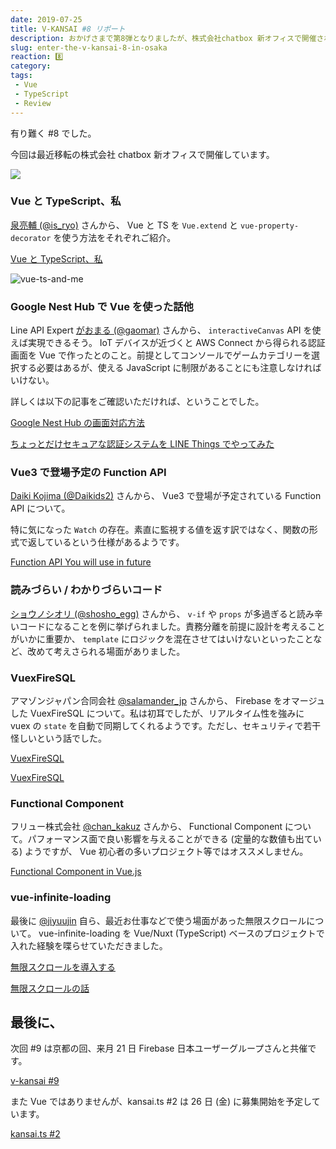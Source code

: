 ```yaml
---
date: 2019-07-25
title: V-KANSAI #8 リポート
description: おかげさまで第8弾となりましたが、株式会社chatbox 新オフィスで開催されました。
slug: enter-the-v-kansai-8-in-osaka
reaction: 8️⃣
category: 
tags: 
 - Vue
 - TypeScript
 - Review
---
```


有り難く #8 でした。

今回は最近移転の株式会社 chatbox 新オフィスで開催しています。

![](https://i.imgur.com/MP6jsIN.jpg)

### Vue と TypeScript、私

[泉亮輔 (@is_ryo)](https://twitter.com/is_ryo) さんから、 Vue と TS を `Vue.extend` と `vue-property-decorator` を使う方法をそれぞれご紹介。

<a class="link-preview" href="https://docs.google.com/presentation/d/1Djx0Gw0oK7dI_2FKWxcWn3AvdF5NsOIbpv77u70zj1g/edit#slide=id.g5ce7141149_2_25">Vue と TypeScript、私</a>

![vue-ts-and-me](//images.ctfassets.net/gzkue3szf85p/5eA8FcWBV1bAfVcQysMzZD/4a5e4611bd5e447c68c63835f308ca24/IMG_2109.jpeg)

### Google Nest Hub で Vue を使った話他

Line API Expert [がおまる (@gaomar)](https://twitter.com/gaomar) さんから、 `interactiveCanvas` API を使えば実現できるそう。 IoT デバイスが近づくと AWS Connect から得られる認証画面を Vue で作ったとのこと。前提としてコンソールでゲームカテゴリーを選択する必要はあるが、使える JavaScript に制限があることにも注意しなければいけない。

詳しくは以下の記事をご確認いただければ、ということでした。

<a class="link-preview" href="https://qiita.com/h-takauma/items/1425abe44a050dfb3269">Google Nest Hub の画面対応方法</a>

<a class="link-preview" href="https://qiita.com/h-takauma/items/acfbe4a3bec8c04a696d">ちょっとだけセキュアな認証システムを LINE Things でやってみた</a>

### Vue3 で登場予定の Function API

[Daiki Kojima (@Daikids2)](https://twitter.com/Daikids2) さんから、 Vue3 で登場が予定されている Function API について。

特に気になった `Watch` の存在。素直に監視する値を返す訳ではなく、関数の形式で返しているという仕様があるようです。

<a class="link-preview" href="https://speakerdeck.com/daikids2/function-api-you-will-use-in-future">Function API You will use in future</a>

### 読みづらい / わかりづらいコード

[ショウノシオリ (@shosho_egg)](https://twitter.com/shosho_egg) さんから、 `v-if` や `props` が多過ぎると読み辛いコードになることを例に挙げられました。責務分離を前提に設計を考えることがいかに重要か、 `template` にロジックを混在させてはいけないといったことなど、改めて考えさられる場面がありました。

### VuexFireSQL

アマゾンジャパン合同会社 [@salamander_jp](https://twitter.com/salamander_jp) さんから、 Firebase をオマージュした VuexFireSQL について。私は初耳でしたが、リアルタイム性を強みに vuex の `state` を自動で同期してくれるようです。ただし、セキュリティで若干怪しいという話でした。

<a class="link-preview" href="https://github.com/GitHub30/vuexfiresql">VuexFireSQL</a>

<a class="link-preview" href="https://docs.google.com/presentation/d/1Upxy7Bgb6gyQhOor5GFT7_bKke1Aq5A2c0Ulg0Fdz_o/mobilepresent">VuexFireSQL</a>

### Functional Component

フリュー株式会社 [@chan_kakuz](https://twitter.com/chan_kakuz) さんから、 Functional Component について。パフォーマンス面で良い影響を与えることができる (定量的な数値も出ている) ようですが、 Vue 初心者の多いプロジェクト等ではオススメしません。

<a class="link-preview" href="https://slides.com/chan_kakuz/deck-4#/">Functional Component in Vue.js</a>

### vue-infinite-loading

最後に [@jiyuujin](https://twitter.com/jiyuujinlab) 自ら、最近お仕事などで使う場面があった無限スクロールについて。 vue-infinite-loading を Vue/Nuxt (TypeScript) ベースのプロジェクトで入れた経験を喋らせていただきました。

<a class="link-preview" href="https://webneko.dev/posts/infinite-loading-in-webneko-blog">無限スクロールを導入する</a>

<a class="link-preview" href="https://slides.com/jiyuujin/20190724">無限スクロールの話</a>

## 最後に、

次回 #9 は京都の回、来月 21 日 Firebase 日本ユーザーグループさんと共催です。

<a class="link-preview" href="https://vuekansai.connpass.com/event/137411/">v-kansai #9</a>

また Vue ではありませんが、kansai.ts #2 は 26 日 (金) に募集開始を予定しています。

<a class="link-preview" href="https://kansaits.connpass.com/event/131541/">kansai.ts #2</a>
